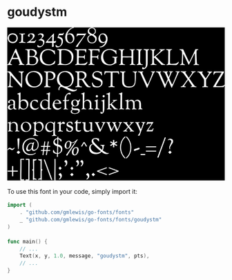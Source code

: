 # goudystm

![goudystm](goudystm.png)

To use this font in your code, simply import it:

```go
import (
	. "github.com/gmlewis/go-fonts/fonts"
	_ "github.com/gmlewis/go-fonts/fonts/goudystm"
)

func main() {
	// ...
	Text(x, y, 1.0, message, "goudystm", pts),
	// ...
}
```
